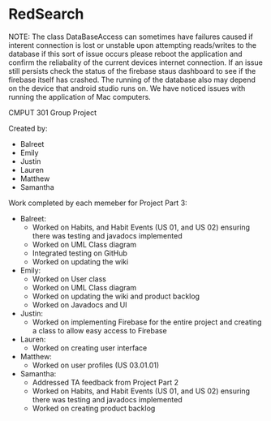 # RedSearch

NOTE: The class DataBaseAccess can sometimes have failures caused if interent connection is lost or unstable upon attempting reads/writes to the database if this sort of issue occurs please reboot the application and confirm the reliabality of the current devices internet connection. If an issue still persists check the status of the firebase staus dashboard to see if the firebase itself has crashed. The running of the database also may depend on the device that android studio runs on. We have noticed issues with running the application of Mac computers. 

CMPUT 301 Group Project

Created by:
* Balreet
* Emily
* Justin
* Lauren
* Matthew
* Samantha

Work completed by each memeber for Project Part 3:
* Balreet: 
  * Worked on Habits, and Habit Events (US 01, and US 02) ensuring there was testing and javadocs implemented
  * Worked on UML Class diagram
  * Integrated testing on GitHub
  * Worked on updating the wiki
* Emily:
  * Worked on User class
  * Worked on UML Class diagram
  * Worked on updating the wiki and product backlog
  * Worked on Javadocs and UI
* Justin:
  * Worked on implementing Firebase for the entire project and creating a class to allow easy access to Firebase
* Lauren:
  * Worked on creating user interface
* Matthew:
  * Worked on user profiles (US 03.01.01)
* Samantha:
  * Addressed TA feedback from Project Part 2
  * Worked on Habits, and Habit Events (US 01, and US 02) ensuring there was testing and javadocs implemented
  * Worked on creating product backlog
